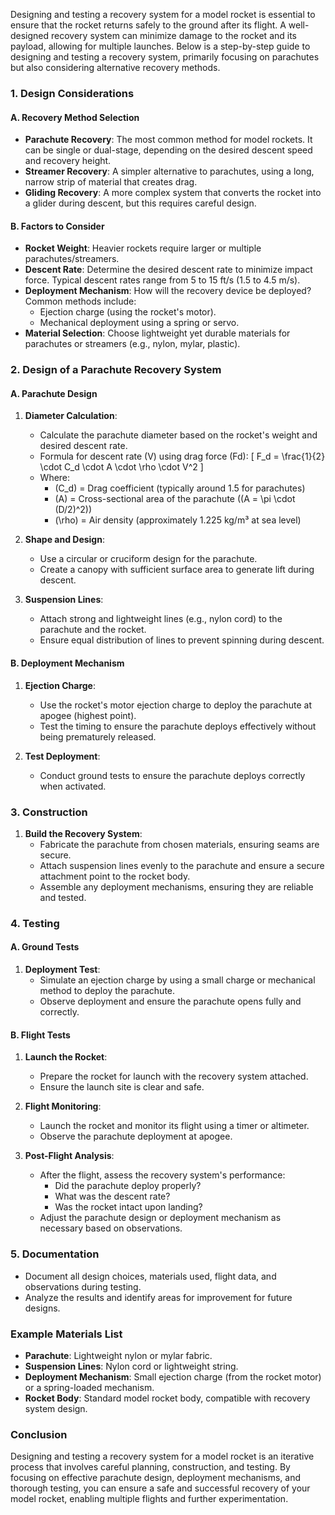 Designing and testing a recovery system for a model rocket is essential to ensure that the rocket returns safely to the ground after its flight. A well-designed recovery system can minimize damage to the rocket and its payload, allowing for multiple launches. Below is a step-by-step guide to designing and testing a recovery system, primarily focusing on parachutes but also considering alternative recovery methods.

### 1. Design Considerations

#### A. **Recovery Method Selection**
- **Parachute Recovery**: The most common method for model rockets. It can be single or dual-stage, depending on the desired descent speed and recovery height.
- **Streamer Recovery**: A simpler alternative to parachutes, using a long, narrow strip of material that creates drag.
- **Gliding Recovery**: A more complex system that converts the rocket into a glider during descent, but this requires careful design.

#### B. **Factors to Consider**
- **Rocket Weight**: Heavier rockets require larger or multiple parachutes/streamers.
- **Descent Rate**: Determine the desired descent rate to minimize impact force. Typical descent rates range from 5 to 15 ft/s (1.5 to 4.5 m/s).
- **Deployment Mechanism**: How will the recovery device be deployed? Common methods include:
  - Ejection charge (using the rocket's motor).
  - Mechanical deployment using a spring or servo.
- **Material Selection**: Choose lightweight yet durable materials for parachutes or streamers (e.g., nylon, mylar, plastic).

### 2. Design of a Parachute Recovery System

#### A. **Parachute Design**
1. **Diameter Calculation**: 
   - Calculate the parachute diameter based on the rocket's weight and desired descent rate. 
   - Formula for descent rate (V) using drag force (Fd):
     \[
     F_d = \frac{1}{2} \cdot C_d \cdot A \cdot \rho \cdot V^2
     \]
   - Where:
     - \(C_d\) = Drag coefficient (typically around 1.5 for parachutes)
     - \(A\) = Cross-sectional area of the parachute (\(A = \pi \cdot (D/2)^2\))
     - \(\rho\) = Air density (approximately 1.225 kg/m³ at sea level)

2. **Shape and Design**: 
   - Use a circular or cruciform design for the parachute.
   - Create a canopy with sufficient surface area to generate lift during descent.

3. **Suspension Lines**: 
   - Attach strong and lightweight lines (e.g., nylon cord) to the parachute and the rocket.
   - Ensure equal distribution of lines to prevent spinning during descent.

#### B. **Deployment Mechanism**
1. **Ejection Charge**: 
   - Use the rocket's motor ejection charge to deploy the parachute at apogee (highest point).
   - Test the timing to ensure the parachute deploys effectively without being prematurely released.

2. **Test Deployment**: 
   - Conduct ground tests to ensure the parachute deploys correctly when activated.

### 3. Construction

1. **Build the Recovery System**:
   - Fabricate the parachute from chosen materials, ensuring seams are secure.
   - Attach suspension lines evenly to the parachute and ensure a secure attachment point to the rocket body.
   - Assemble any deployment mechanisms, ensuring they are reliable and tested.

### 4. Testing

#### A. **Ground Tests**
1. **Deployment Test**: 
   - Simulate an ejection charge by using a small charge or mechanical method to deploy the parachute.
   - Observe deployment and ensure the parachute opens fully and correctly.

#### B. **Flight Tests**
1. **Launch the Rocket**: 
   - Prepare the rocket for launch with the recovery system attached.
   - Ensure the launch site is clear and safe.

2. **Flight Monitoring**: 
   - Launch the rocket and monitor its flight using a timer or altimeter.
   - Observe the parachute deployment at apogee.
   
3. **Post-Flight Analysis**: 
   - After the flight, assess the recovery system's performance:
     - Did the parachute deploy properly?
     - What was the descent rate?
     - Was the rocket intact upon landing?
   - Adjust the parachute design or deployment mechanism as necessary based on observations.

### 5. Documentation

- Document all design choices, materials used, flight data, and observations during testing.
- Analyze the results and identify areas for improvement for future designs.

### Example Materials List
- **Parachute**: Lightweight nylon or mylar fabric.
- **Suspension Lines**: Nylon cord or lightweight string.
- **Deployment Mechanism**: Small ejection charge (from the rocket motor) or a spring-loaded mechanism.
- **Rocket Body**: Standard model rocket body, compatible with recovery system design.

### Conclusion

Designing and testing a recovery system for a model rocket is an iterative process that involves careful planning, construction, and testing. By focusing on effective parachute design, deployment mechanisms, and thorough testing, you can ensure a safe and successful recovery of your model rocket, enabling multiple flights and further experimentation.